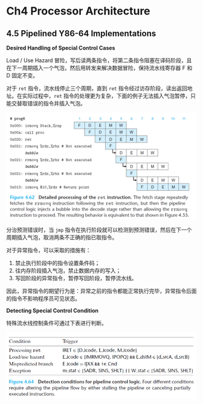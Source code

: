 # Ch4 Processor Architecture

## 4.5 Pipelined Y86-64 Implementations

**Desired Handling of Special Control Cases**

Load / Use Hazard 冒险，写后读两条指令，将第二条指令阻塞在译码阶段，且在下一周期插入一个气泡，然后用转发来解决数据冒险，保持流水线寄存器 F 和 D 固定不变。

对于 `ret` 指令，流水线停止三个周期，直到 `ret` 指令经过访存阶段，读出返回地址。在实际过程中，`ret` 指令的处理更为复杂，下面的例子无法插入气泡暂停，只能交替取错误的指令并插入气泡。

![image-20211230212817623](assets/image-20211230212817623.png)

分治预测错误时，当 `jmp` 指令在执行阶段就可以检测到预测错误，然后在下一个周期插入气泡，取消两条不正确的指已取指令。

对于异常指令，可以采取的措施有：

1. 禁止执行阶段中的指令设置条件码；
2. 往内存阶段插入气泡，禁止数据内存的写入；
3. 写回阶段的异常指令，暂停写回阶段，暂停流水线。

因此，异常指令的期望行为是：异常之前的指令都能正常执行完毕，异常指令后面的指令不影响程序员可见状态。



**Detecting Special Control Condition**

特殊流水线控制条件可通过下表进行判断。

![image-20211230213458768](assets/image-20211230213458768.png)
